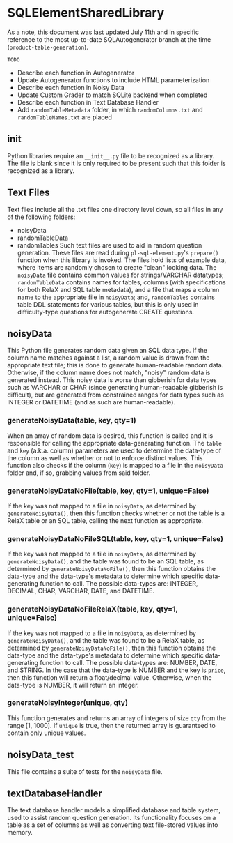 # SQLElementSharedLibrary

As a note, this document was last updated July 11th and in specific reference to the most up-to-date SQLAutogenerator branch at the time (`product-table-generation`).

`TODO`
- Describe each function in Autogenerator
- Update Autogenerator functions to include HTML parameterization
- Describe each function in Noisy Data
- Update Custom Grader to match SQLite backend when completed
- Describe each function in Text Database Handler
- Add `randomTableMetadata` folder, in which `randomColumns.txt` and `randomTableNames.txt` are placed


## __init__

Python libraries require an `__init__.py` file to be recognized as a library. The file is blank since it is only required to be present such that this folder is recognized as a library.


## Text Files

Text files include all the .txt files one directory level down, so all files in any of the following folders:
- noisyData
- randomTableData
- randomTables
Such text files are used to aid in random question generation. These files are read during `pl-sql-element.py`'s `prepare()` function when this library is invoked. The files hold lists of example data, where items are randomly chosen to create "clean" looking data. The `noisyData` file contains common values for strings/VARCHAR datatypes; `randomTableData` contains names for tables, columns (with specifications for both RelaX and SQL table metadata), and a file that maps a column name to the appropriate file in `noisyData`; and, `randomTables` contains table DDL statements for various tables, but this is only used in difficulty-type questions for autogenerate CREATE questions.


## noisyData

This Python file generates random data given an SQL data type. If the column name matches against a list, a random value is drawn from the appropriate text file; this is done to generate human-readable random data. Otherwise, if the column name does not match, "noisy" random data is generated instead. This noisy data is worse than gibberish for data types such as VARCHAR or CHAR (since generating human-readable gibberish is difficult), but are generated from constrained ranges for data types such as INTEGER or DATETIME (and as such are human-readable).


### generateNoisyData(table, key, qty=1)

When an array of random data is desired, this function is called and it is responsible for calling the appropriate data-generating function. The `table` and `key` (a.k.a. column) parameters are used to determine the data-type of the column as well as whether or not to enforce distinct values. This function also checks if the column (`key`) is mapped to a file in the `noisyData` folder and, if so, grabbing values from said folder.


### generateNoisyDataNoFile(table, key, qty=1, unique=False)

If the key was not mapped to a file in `noisyData`, as determined by `generateNoisyData()`, then this function checks whether or not the table is a RelaX table or an SQL table, calling the next function as appropriate.


### generateNoisyDataNoFileSQL(table, key, qty=1, unique=False)

If the key was not mapped to a file in `noisyData`, as determined by `generateNoisyData()`, and the table was found to be an SQL table, as determined by `generateNoisyDataNoFile()`, then this function obtains the data-type and the data-type's metadata to determine which specific data-generating function to call.
The possible data-types are: INTEGER, DECIMAL, CHAR, VARCHAR, DATE, and DATETIME.


### generateNoisyDataNoFileRelaX(table, key, qty=1, unique=False)

If the key was not mapped to a file in `noisyData`, as determined by `generateNoisyData()`, and the table was found to be a RelaX table, as determined by `generateNoisyDataNoFile()`, then this function obtains the data-type and the data-type's metadata to determine which specific data-generating function to call.
The possible data-types are: NUMBER, DATE, and STRING.
In the case that the data-type is NUMBER and the key is `price`, then this function will return a float/decimal value. Otherwise, when the data-type is NUMBER, it will return an integer.


### generateNoisyInteger(unique, qty)

This function generates and returns an array of integers of size `qty` from the range [1, 1000]. If `unique` is true, then the returned array is guaranteed to contain only unique values.


## noisyData_test

This file contains a suite of tests for the `noisyData` file.


## textDatabaseHandler

The text database handler models a simplified database and table system, used to assist random question generation. Its functionality focuses on a table as a set of columns as well as converting text file-stored values into memory.
